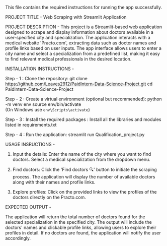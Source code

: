 This file contains the required instructions for running the app successfully.

PROJECT TITLE - Web Scraping with Streamlit Application

PROJECT DESCRIPTION - 
This project is a Streamlit-based web application designed to scrape and display information about doctors available in a user-specified city and specialization. 
The application interacts with a medical website 'Practo.com', extracting data such as doctor names and profile links based on user inputs. 
The app interface allows users to enter a city name and select a specialization from a predefined list, making it easy to find relevant medical professionals in the desired location.

INSTALLATION INSTRUCTIONS -

Step - 1 : Clone the repository:
           git clone https://github.com/Leaves2912/PaidIntern-Data-Science-Project.git
           cd PaidIntern-Data-Science-Project
          
Step - 2 : Create a virtual environment (optional but recommended):
           python -m venv env
           source env/bin/activate  
           (On Windows use `env\Scripts\activate`)

Step - 3 : Install the required packages : 
           Install all the libraries and modules listed in requirements.txt

Step - 4 : Run the application:
           streamlit run Qualification_project.py

USAGE INSRUCTIONS -

1. Input the details:
Enter the name of the city where you want to find doctors.
Select a medical specialization from the dropdown menu.

2. Find doctors:
Click the 'Find doctors 🔍' button to initiate the scraping process.
The application will display the number of available doctors along with their names and profile links.

3. Explore profiles:
Click on the provided links to view the profiles of the doctors directly on the Practo.com.

EXPECTED OUTPUT -

The application will return the total number of doctors found for the selected specialization in the specified city.
The output will include the doctors' names and clickable profile links, allowing users to explore their profiles in detail.
If no doctors are found, the application will notify the user accordingly.
